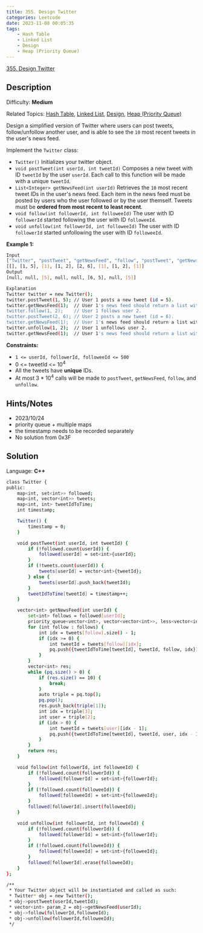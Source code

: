 ```yaml
---
title: 355. Design Twitter
categories: Leetcode
date: 2023-11-08 00:05:35
tags:
    - Hash Table
    - Linked List
    - Design
    - Heap (Priority Queue)
---
```


[355\. Design Twitter](https://leetcode.com/problems/design-twitter/)

## Description

Difficulty: **Medium**

Related Topics: [Hash Table](https://leetcode.com/tag/https://leetcode.com/tag/hash-table//), [Linked List](https://leetcode.com/tag/https://leetcode.com/tag/linked-list//), [Design](https://leetcode.com/tag/https://leetcode.com/tag/design//), [Heap (Priority Queue)](https://leetcode.com/tag/https://leetcode.com/tag/heap-priority-queue//)

Design a simplified version of Twitter where users can post tweets, follow/unfollow another user, and is able to see the `10` most recent tweets in the user's news feed.

Implement the `Twitter` class:

* `Twitter()` Initializes your twitter object.
* `void postTweet(int userId, int tweetId)` Composes a new tweet with ID `tweetId` by the user `userId`. Each call to this function will be made with a unique `tweetId`.
* `List<Integer> getNewsFeed(int userId)` Retrieves the `10` most recent tweet IDs in the user's news feed. Each item in the news feed must be posted by users who the user followed or by the user themself. Tweets must be **ordered from most recent to least recent**.
* `void follow(int followerId, int followeeId)` The user with ID `followerId` started following the user with ID `followeeId`.
* `void unfollow(int followerId, int followeeId)` The user with ID `followerId` started unfollowing the user with ID `followeeId`.

**Example 1:**

```bash
Input
["Twitter", "postTweet", "getNewsFeed", "follow", "postTweet", "getNewsFeed", "unfollow", "getNewsFeed"]
[[], [1, 5], [1], [1, 2], [2, 6], [1], [1, 2], [1]]
Output
[null, null, [5], null, null, [6, 5], null, [5]]

Explanation
Twitter twitter = new Twitter();
twitter.postTweet(1, 5); // User 1 posts a new tweet (id = 5).
twitter.getNewsFeed(1);  // User 1's news feed should return a list with 1 tweet id -> [5]. return [5]
twitter.follow(1, 2);    // User 1 follows user 2.
twitter.postTweet(2, 6); // User 2 posts a new tweet (id = 6).
twitter.getNewsFeed(1);  // User 1's news feed should return a list with 2 tweet ids -> [6, 5]. Tweet id 6 should precede tweet id 5 because it is posted after tweet id 5.
twitter.unfollow(1, 2);  // User 1 unfollows user 2.
twitter.getNewsFeed(1);  // User 1's news feed should return a list with 1 tweet id -> [5], since user 1 is no longer following user 2.
```

**Constraints:**

* `1 <= userId, followerId, followeeId <= 500`
* 0 <= tweetId <= 10<sup>4</sup>
* All the tweets have **unique** IDs.
* At most 3 * 10<sup>4</sup> calls will be made to `postTweet`, `getNewsFeed`, `follow`, and `unfollow`.

## Hints/Notes

* 2023/10/24
* priority queue + multiple maps
* the timestamp needs to be recorded separately
* No solution from 0x3F

## Solution

Language: **C++**

```bash
class Twitter {
public:
    map<int, set<int>> followed;
    map<int, vector<int>> tweets;
    map<int, int> tweetIdToTime;
    int timestamp;

    Twitter() {
        timestamp = 0;
    }

    void postTweet(int userId, int tweetId) {
        if (!followed.count(userId)) {
            followed[userId] = set<int>{userId};
        }
        if (!tweets.count(userId)) {
            tweets[userId] = vector<int>{tweetId};
        } else {
            tweets[userId].push_back(tweetId);
        }
        tweetIdToTime[tweetId] = timestamp++;
    }

    vector<int> getNewsFeed(int userId) {
        set<int> follows = followed[userId];
        priority_queue<vector<int>, vector<vector<int>>, less<vector<int>>> pq;
        for (int follow : follows) {
            int idx = tweets[follow].size() - 1;
            if (idx >= 0) {
                int tweetId = tweets[follow][idx];
                pq.push({tweetIdToTime[tweetId], tweetId, follow, idx});
            }
        }
        vector<int> res;
        while (pq.size() > 0) {
            if (res.size() == 10) {
                break;
            }
            auto triple = pq.top();
            pq.pop();
            res.push_back(triple[1]);
            int idx = triple[3];
            int user = triple[2];
            if (idx > 0) {
                int tweetId = tweets[user][idx - 1];
                pq.push({tweetIdToTime[tweetId], tweetId, user, idx - 1});
            }
        }
        return res;
    }

    void follow(int followerId, int followeeId) {
        if (!followed.count(followerId)) {
            followed[followerId] = set<int>{followerId};
        }
        if (!followed.count(followeeId)) {
            followed[followeeId] = set<int>{followeeId};
        }
        followed[followerId].insert(followeeId);
    }

    void unfollow(int followerId, int followeeId) {
        if (!followed.count(followerId)) {
            followed[followerId] = set<int>{followerId};
        }
        if (!followed.count(followeeId)) {
            followed[followeeId] = set<int>{followeeId};
        }
        followed[followerId].erase(followeeId);
    }
};

/**
 * Your Twitter object will be instantiated and called as such:
 * Twitter* obj = new Twitter();
 * obj->postTweet(userId,tweetId);
 * vector<int> param_2 = obj->getNewsFeed(userId);
 * obj->follow(followerId,followeeId);
 * obj->unfollow(followerId,followeeId);
 */
```
